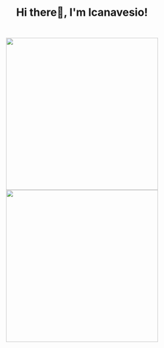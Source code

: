 <h1 align="center">Hi there👋, I'm lcanavesio!</h1>

<br>

<p align = "center">

  <img src = "https://github-readme-stats.vercel.app/api?username=lcanavesio&show_icons=true&theme=vue" width = 400>

  <img src = "https://github-readme-stats.vercel.app/api/top-langs/?username=lcanavesio&theme=vue&layout=compact" width = 400>

</p> 
